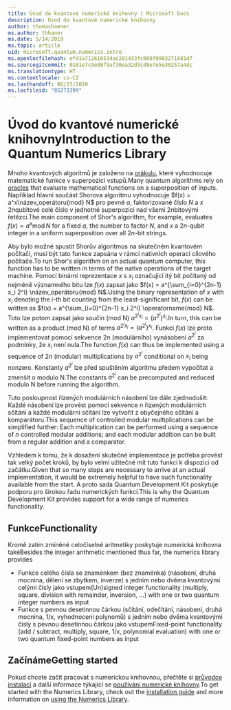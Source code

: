 ```yaml
---
title: Úvod do kvantové numerické knihovny | Microsoft Docs
description: Úvod do kvantové numerické knihovny
author: thomashaener
ms.author: thhaner
ms.date: 5/14/2019
ms.topic: article
uid: microsoft.quantum.numerics.intro
ms.openlocfilehash: efd1a712616534ac281433fc008f0983271881d7
ms.sourcegitcommit: 0181e7c9e98f9af30ea32d3cd8e7e5e30257a4dc
ms.translationtype: HT
ms.contentlocale: cs-CZ
ms.lasthandoff: 06/23/2020
ms.locfileid: "85273399"
---
```

# <a name="introduction-to-the-quantum-numerics-library"></a><span data-ttu-id="aa1e5-103">Úvod do kvantové numerické knihovny</span><span class="sxs-lookup"><span data-stu-id="aa1e5-103">Introduction to the Quantum Numerics Library</span></span>

<span data-ttu-id="aa1e5-104">Mnoho kvantových algoritmů je založeno na [orákulu](xref:microsoft.quantum.concepts.oracles), které vyhodnocuje matematické funkce v superpozici vstupů.</span><span class="sxs-lookup"><span data-stu-id="aa1e5-104">Many quantum algorithms rely on [oracles](xref:microsoft.quantum.concepts.oracles) that evaluate mathematical functions on a superposition of inputs.</span></span>
<span data-ttu-id="aa1e5-105">Například hlavní součást Shorova algoritmu vyhodnocuje $f(x) = a^x\název_operátoru{mod} N$ pro pevné $a$, faktorizované číslo $N$ a $x$ $2n$qubitové celé číslo v jednotné superpozici nad všemi $2n$bitovými řetězci.</span><span class="sxs-lookup"><span data-stu-id="aa1e5-105">The main component of Shor's algorithm, for example, evaluates $f(x) = a^x\operatorname{mod} N$ for a fixed $a$, the number to factor $N$, and $x$ a $2n$-qubit integer in a uniform superposition over all $2n$-bit strings.</span></span>

<span data-ttu-id="aa1e5-106">Aby bylo možné spustit Shorův algoritmus na skutečném kvantovém počítači, musí být tato funkce zapsána v rámci nativních operací cílového počítače.</span><span class="sxs-lookup"><span data-stu-id="aa1e5-106">To run Shor's algorithm on an actual quantum computer, this function has to be written in terms of the native operations of the target machine.</span></span>
<span data-ttu-id="aa1e5-107">Pomocí binární reprezentace $x$ s $x_i$ označující $i$tý bit počítaný od nejméně významného bitu lze $f(x)$ zapsat jako $f(x) = a^{\sum_{i=0}^{2n-1} x_i 2^i} \název_operátoru{mod} N$.</span><span class="sxs-lookup"><span data-stu-id="aa1e5-107">Using the binary representation of $x$ with $x_i$ denoting the $i$-th bit counting from the least-significant bit, $f(x)$ can be written as $f(x) = a^{\sum_{i=0}^{2n-1} x_i 2^i} \operatorname{mod} N$.</span></span>
<span data-ttu-id="aa1e5-108">Toto lze potom zapsat jako součin (mod N) $a^{2^i x_i}=(a^{2^i})^{x_i}$.</span><span class="sxs-lookup"><span data-stu-id="aa1e5-108">In turn, this can be written as a product (mod N) of terms $a^{2^i x_i}=(a^{2^i})^{x_i}$.</span></span> <span data-ttu-id="aa1e5-109">Funkci $f(x)$ lze proto implementovat pomocí sekvence $2n$ (modulárního) vynásobení $a^{2^i}$ za podmínky, že $x_i$ není nula.</span><span class="sxs-lookup"><span data-stu-id="aa1e5-109">The function $f(x)$ can thus be implemented using a sequence of $2n$ (modular) multiplications by $a^{2^i}$ conditional on $x_i$ being nonzero.</span></span> <span data-ttu-id="aa1e5-110">Konstanty $a^{2^i}$ lze před spuštěním algoritmu předem vypočítat a zmenšit o modulo N.</span><span class="sxs-lookup"><span data-stu-id="aa1e5-110">The constants $a^{2^i}$ can be precomputed and reduced modulo N before running the algorithm.</span></span>

<span data-ttu-id="aa1e5-111">Tuto posloupnost řízených modulárních násobení lze dále zjednodušit: Každé násobení lze provést pomocí sekvence $n$ řízených modulárních sčítání a každé modulární sčítání lze vytvořit z obyčejného sčítání a komparátoru.</span><span class="sxs-lookup"><span data-stu-id="aa1e5-111">This sequence of controlled modular multiplications can be simplified further: Each multiplication can be performed using a sequence of $n$ controlled modular additions; and each modular addition can be built from a regular addition and a comparator.</span></span>


<span data-ttu-id="aa1e5-112">Vzhledem k tomu, že k dosažení skutečné implementace je potřeba provést tak velký počet kroků, by bylo velmi užitečné mít tuto funkci k dispozici od začátku.</span><span class="sxs-lookup"><span data-stu-id="aa1e5-112">Given that so many steps are necessary to arrive at an actual implementation, it would be extremely helpful to have such functionality available from the start.</span></span>
<span data-ttu-id="aa1e5-113">A proto sada Quantum Development Kit poskytuje podporu pro širokou řadu numerických funkcí.</span><span class="sxs-lookup"><span data-stu-id="aa1e5-113">This is why the Quantum Development Kit provides support for a wide range of numerics functionality.</span></span>


## <a name="functionality"></a><span data-ttu-id="aa1e5-114">Funkce</span><span class="sxs-lookup"><span data-stu-id="aa1e5-114">Functionality</span></span>

<span data-ttu-id="aa1e5-115">Kromě zatím zmíněné celočíselné aritmetiky poskytuje numerická knihovna také</span><span class="sxs-lookup"><span data-stu-id="aa1e5-115">Besides the integer arithmetic mentioned thus far, the numerics library provides</span></span>

 - <span data-ttu-id="aa1e5-116">Funkce celého čísla se znaménkem (bez znaménka) (násobení, druhá mocnina, dělení se zbytkem, inverze) s jedním nebo dvěma kvantovými celými čísly jako vstupem</span><span class="sxs-lookup"><span data-stu-id="aa1e5-116">(Un)signed integer functionality (multiply, square, division with remainder, inversion, ...) with one or two quantum integer numbers as input</span></span>
 - <span data-ttu-id="aa1e5-117">Funkce s pevnou desetinnou čárkou (sčítání, odečítání, násobení, druhá mocnina, 1/x, vyhodnocení polynomů) s jedním nebo dvěma kvantovými čísly s pevnou desetinnou čárkou jako vstupem</span><span class="sxs-lookup"><span data-stu-id="aa1e5-117">Fixed-point functionality (add / subtract, multiply, square, 1/x, polynomial evaluation) with one or two quantum fixed-point numbers as input</span></span>

## <a name="getting-started"></a><span data-ttu-id="aa1e5-118">Začínáme</span><span class="sxs-lookup"><span data-stu-id="aa1e5-118">Getting started</span></span>

<span data-ttu-id="aa1e5-119">Pokud chcete začít pracovat s numerickou knihovnou, přečtěte si [průvodce instalací](xref:microsoft.quantum.numerics.installation) a další informace týkající se [používání numerické knihovny](xref:microsoft.quantum.numerics.usage).</span><span class="sxs-lookup"><span data-stu-id="aa1e5-119">To get started with the Numerics Library, check out the [installation guide](xref:microsoft.quantum.numerics.installation) and more information on [using the Numerics Library](xref:microsoft.quantum.numerics.usage).</span></span>
